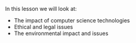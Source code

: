 In this lesson we will look at:

- The impact of computer science technologies
- Ethical and legal issues
- The environmental impact and issues